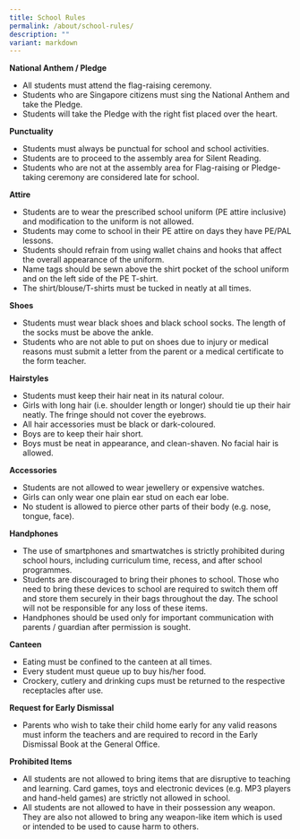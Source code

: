 ```yaml
---
title: School Rules
permalink: /about/school-rules/
description: ""
variant: markdown
---
```

<p><strong>National Anthem / Pledge</strong></p>
<ul>
<li>All students must attend the flag-raising ceremony.</li>
<li>Students who are Singapore citizens must sing the National Anthem and take the Pledge.</li>
<li>Students will take the Pledge with the right fist placed over the heart.</li>
</ul>
<p><strong>Punctuality</strong></p>
<ul>
<li>Students must always be punctual for school and school activities.</li>
<li>Students are to proceed to the assembly area for Silent Reading.</li>
<li>Students who are not at the assembly area for Flag-raising or Pledge-taking ceremony are considered late for school.</li>
</ul>
<p><strong>Attire</strong></p>
<ul>
<li>Students are to wear the prescribed school uniform (PE attire inclusive) and modification to the uniform is not allowed.</li>
<li>Students may come to school in their PE attire on days they have PE/PAL lessons.</li>
<li>Students should refrain from using wallet chains and hooks that affect the overall appearance of the uniform.</li>
<li>Name tags should be sewn above the shirt pocket of the school uniform and on the left side of the PE T-shirt.</li>
<li>The shirt/blouse/T-shirts must be tucked in neatly at all times.</li>
</ul>
<p><strong>Shoes</strong></p>
<ul>
<li>Students must wear black shoes and black school socks. The length of the socks must be above the ankle.</li>
<li>Students who are not able to put on shoes due to injury or medical reasons must submit a letter from the parent or a medical certificate to the form teacher.</li>
</ul>
<p><strong>Hairstyles</strong></p>
<ul>
<li>Students must keep their hair neat in its natural colour.</li>
<li>Girls with long hair (i.e. shoulder length or longer) should tie up their hair neatly. The fringe should not cover the eyebrows.</li>
<li>All hair accessories must be black or dark-coloured.</li>
<li>Boys are to keep their hair short.</li>
<li>Boys must be neat in appearance, and clean-shaven. No facial hair is allowed.</li>
</ul>
<p><strong>Accessories</strong></p>
<ul>
<li>Students are not allowed to wear jewellery or expensive watches.</li>
<li>Girls can only wear one plain ear stud on each ear lobe.</li>
<li>No student is allowed to pierce other parts of their body (e.g. nose, tongue, face).</li>
</ul>
<p><strong>Handphones</strong></p>
<ul>
<li>The use of smartphones and smartwatches is strictly prohibited during school hours, including curriculum time, recess, and after school programmes.</li>
<li>Students are discouraged to bring their phones to school. Those who need to bring these devices to school are required to switch them off and store them securely in their bags throughout the day. The school will not be responsible for any loss of these items.</li>
<li>Handphones should be used only for important communication with parents / guardian after permission is sought.</li>
</ul>
<p><strong>Canteen</strong></p>
<ul>
<li>Eating must be confined to the canteen at all times.</li>
<li>Every student must queue up to buy his/her food.</li>
<li>Crockery, cutlery and drinking cups must be returned to the respective receptacles after use.</li>
</ul>
<p><strong>Request for Early Dismissal</strong></p>
<ul>
<li>Parents who wish to take their child home early for any valid reasons must inform the teachers and are required to record in the Early Dismissal Book at the General Office.</li>
</ul>
<p><strong>Prohibited Items</strong></p>
<ul>
<li>All students are not allowed to bring items that are disruptive to teaching and learning. Card games, toys and electronic devices (e.g. MP3 players and hand-held games) are strictly not allowed in school.</li>
<li>All students are not allowed to have in their possession any weapon. They are also not allowed to bring any weapon-like item which is used or intended to be used to cause harm to others.</li>
</ul>